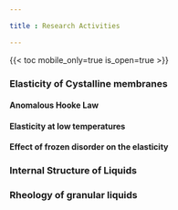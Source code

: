 ```yaml
---

title : Research Activities

---
```


{{< toc mobile_only=true is_open=true >}}

### Elasticity of Cystalline membranes

#### Anomalous Hooke Law

#### Elasticity at low temperatures

#### Effect of frozen disorder on the elasticity

### Internal Structure of Liquids

### Rheology of granular liquids
